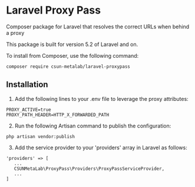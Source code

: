 # Laravel Proxy Pass
Composer package for Laravel that resolves the correct URLs when behind a proxy

This package is built for version 5.2 of Laravel and on.

To install from Composer, use the following command:

```
composer require csun-metalab/laravel-proxypass
```

## Installation

1. Add the following lines to your .env file to leverage the proxy attributes:

```
PROXY_ACTIVE=true
PROXY_PATH_HEADER=HTTP_X_FORWARDED_PATH
```

2. Run the following Artisan command to publish the configuration:

```
php artisan vendor:publish
```

3. Add the service provider to your 'providers' array in Laravel as follows:

```
'providers' => [
   ...
   CSUNMetaLab\ProxyPass\Providers\ProxyPassServiceProvider,
   ...
]
```